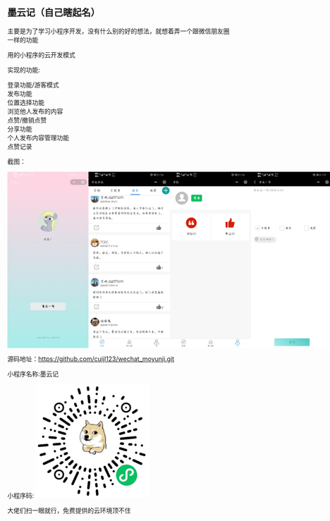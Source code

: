 ## 墨云记（自己瞎起名）
主要是为了学习小程序开发，没有什么别的好的想法，就想着弄一个跟微信朋友圈一样的功能

用的小程序的云开发模式

实现的功能:

登录功能/游客模式<br/>
发布功能<br/>
位置选择功能<br/>
浏览他人发布的内容<br/>
点赞/撤销点赞<br/>
分享功能<br/>
个人发布内容管理功能<br/>
点赞记录<br/>

截图：
<div style="display:flex;justify-content:space-around">
<img src="https://github.com/cuijl123/wechat_moyunji/blob/master/screenShots/64deb6f9de9125778db7b2cb1260ca5.jpg" width="200" height="400"/>
<img src="https://github.com/cuijl123/wechat_moyunji/blob/master/screenShots/6080f3869518f6f36ccc7d3233de183.jpg" width="200" height="400"/>
<img src="https://github.com/cuijl123/wechat_moyunji/blob/master/screenShots/135ace0e24440dc72dbb683b972c43d.jpg" width="200" height="400"/>
<img src="https://github.com/cuijl123/wechat_moyunji/blob/master/screenShots/72c3bed9b2de1e1111b9c177806af75.jpg" width="200" height="400"/>
</div>

源码地址：https://github.com/cuijl123/wechat_moyunji.git

小程序名称:墨云记

小程序码:
![image](https://github.com/cuijl123/wechat_moyunji/blob/master/screenShots/moyunji.jpg)

大佬们扫一眼就行，免费提供的云环境顶不住